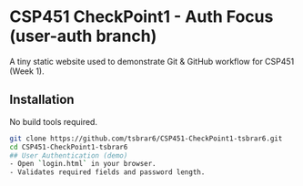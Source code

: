 # CSP451 CheckPoint1 - Auth Focus (user-auth branch)
A tiny static website used to demonstrate Git & GitHub workflow for CSP451 (Week 1).

## Installation
No build tools required.
```bash
git clone https://github.com/tsbrar6/CSP451-CheckPoint1-tsbrar6.git
cd CSP451-CheckPoint1-tsbrar6
## User Authentication (demo)
- Open `login.html` in your browser.
- Validates required fields and password length.